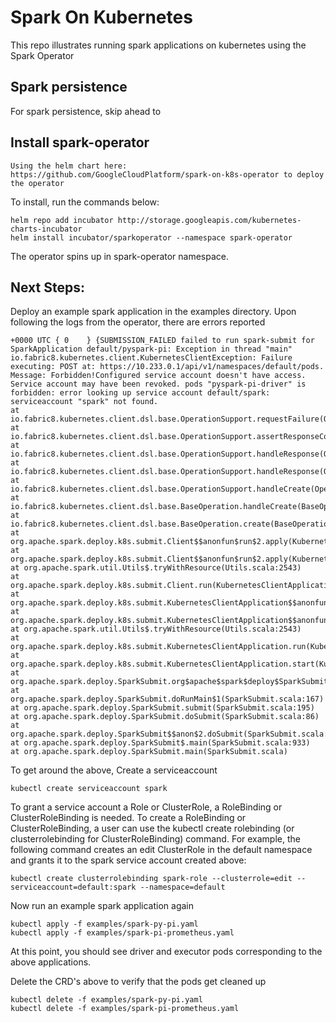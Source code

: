 # Spark On Kubernetes
This repo illustrates running spark applications on kubernetes using the Spark Operator

## Spark persistence
For spark persistence, skip ahead to

## Install spark-operator

	Using the helm chart here: https://github.com/GoogleCloudPlatform/spark-on-k8s-operator to deploy the operator


  To install, run the commands below:
  ```
  helm repo add incubator http://storage.googleapis.com/kubernetes-charts-incubator
  helm install incubator/sparkoperator --namespace spark-operator
  ```

  The operator spins up in spark-operator namespace.

## Next Steps:
  Deploy an example spark application in the examples directory. Upon following the logs from the operator, there are errors reported
  ```
  +0000 UTC { 0    } {SUBMISSION_FAILED failed to run spark-submit for SparkApplication default/pyspark-pi: Exception in thread "main" io.fabric8.kubernetes.client.KubernetesClientException: Failure executing: POST at: https://10.233.0.1/api/v1/namespaces/default/pods. Message: Forbidden!Configured service account doesn't have access. Service account may have been revoked. pods "pyspark-pi-driver" is forbidden: error looking up service account default/spark: serviceaccount "spark" not found.
 at io.fabric8.kubernetes.client.dsl.base.OperationSupport.requestFailure(OperationSupport.java:470)
 at io.fabric8.kubernetes.client.dsl.base.OperationSupport.assertResponseCode(OperationSupport.java:407)
 at io.fabric8.kubernetes.client.dsl.base.OperationSupport.handleResponse(OperationSupport.java:379)
 at io.fabric8.kubernetes.client.dsl.base.OperationSupport.handleResponse(OperationSupport.java:343)
 at io.fabric8.kubernetes.client.dsl.base.OperationSupport.handleCreate(OperationSupport.java:226)
 at io.fabric8.kubernetes.client.dsl.base.BaseOperation.handleCreate(BaseOperation.java:769)
 at io.fabric8.kubernetes.client.dsl.base.BaseOperation.create(BaseOperation.java:356)
 at org.apache.spark.deploy.k8s.submit.Client$$anonfun$run$2.apply(KubernetesClientApplication.scala:141)
 at org.apache.spark.deploy.k8s.submit.Client$$anonfun$run$2.apply(KubernetesClientApplication.scala:140)
 at org.apache.spark.util.Utils$.tryWithResource(Utils.scala:2543)
 at org.apache.spark.deploy.k8s.submit.Client.run(KubernetesClientApplication.scala:140)
 at org.apache.spark.deploy.k8s.submit.KubernetesClientApplication$$anonfun$run$5.apply(KubernetesClientApplication.scala:250)
 at org.apache.spark.deploy.k8s.submit.KubernetesClientApplication$$anonfun$run$5.apply(KubernetesClientApplication.scala:241)
 at org.apache.spark.util.Utils$.tryWithResource(Utils.scala:2543)
 at org.apache.spark.deploy.k8s.submit.KubernetesClientApplication.run(KubernetesClientApplication.scala:241)
 at org.apache.spark.deploy.k8s.submit.KubernetesClientApplication.start(KubernetesClientApplication.scala:204)
 at org.apache.spark.deploy.SparkSubmit.org$apache$spark$deploy$SparkSubmit$$runMain(SparkSubmit.scala:849)
 at org.apache.spark.deploy.SparkSubmit.doRunMain$1(SparkSubmit.scala:167)
 at org.apache.spark.deploy.SparkSubmit.submit(SparkSubmit.scala:195)
 at org.apache.spark.deploy.SparkSubmit.doSubmit(SparkSubmit.scala:86)
 at org.apache.spark.deploy.SparkSubmit$$anon$2.doSubmit(SparkSubmit.scala:924)
 at org.apache.spark.deploy.SparkSubmit$.main(SparkSubmit.scala:933)
 at org.apache.spark.deploy.SparkSubmit.main(SparkSubmit.scala)
 ```

 To get around the above, Create a serviceaccount
 ```
 kubectl create serviceaccount spark
 ```

 To grant a service account a Role or ClusterRole, a RoleBinding or ClusterRoleBinding is needed. To create a RoleBinding or ClusterRoleBinding, a user can use the kubectl create rolebinding (or clusterrolebinding for ClusterRoleBinding) command. For example, the following command creates an edit ClusterRole in the default namespace and grants it to the spark service account created above:
 ```
 kubectl create clusterrolebinding spark-role --clusterrole=edit --serviceaccount=default:spark --namespace=default
 ```

 Now run an example spark application again
 ```
 kubectl apply -f examples/spark-py-pi.yaml
 kubectl apply -f examples/spark-pi-prometheus.yaml
 ```

 At this point, you should see driver and executor pods corresponding to the above applications.

 Delete the CRD's above to verify that the pods get cleaned up
 ```
 kubectl delete -f examples/spark-py-pi.yaml
 kubectl delete -f examples/spark-pi-prometheus.yaml
 ```
